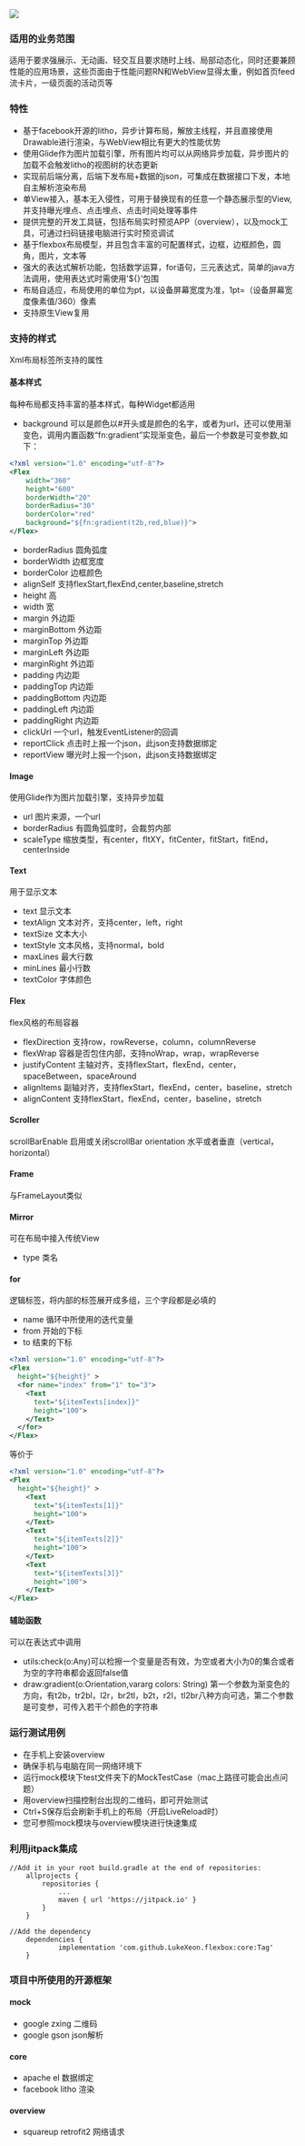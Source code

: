 ![](https://jitpack.io/v/LukeXeon/flexbox.svg)
### 适用的业务范围
适用于要求强展示、无动画、轻交互且要求随时上线、局部动态化，同时还要兼顾性能的应用场景，这些页面由于性能问题RN和WebView显得太重，例如首页feed流卡片，一级页面的活动页等
### 特性
* 基于facebook开源的litho，异步计算布局，解放主线程，并且直接使用Drawable进行渲染，与WebView相比有更大的性能优势
* 使用Glide作为图片加载引擎，所有图片均可以从网络异步加载，异步图片的加载不会触发litho的视图树的状态更新
* 实现前后端分离，后端下发布局+数据的json，可集成在数据接口下发，本地自主解析渲染布局
* 单View接入，基本无入侵性，可用于替换现有的任意一个静态展示型的View,并支持曝光埋点、点击埋点、点击时间处理等事件
* 提供完整的开发工具链，包括布局实时预览APP（overview），以及mock工具，可通过扫码链接电脑进行实时预览调试
* 基于flexbox布局模型，并且包含丰富的可配置样式，边框，边框颜色，圆角，图片，文本等
* 强大的表达式解析功能，包括数学运算，for语句，三元表达式，简单的java方法调用，使用表达式时需使用'${}'包围
* 布局自适应，布局使用的单位为pt，以设备屏幕宽度为准，1pt=（设备屏幕宽度像素值/360）像素
* 支持原生View复用
### 支持的样式
Xml布局标签所支持的属性
#### 基本样式
每种布局都支持丰富的基本样式，每种Widget都适用
* background 可以是颜色以#开头或是颜色的名字，或者为url，还可以使用渐变色，调用内置函数“fn:gradient”实现渐变色，最后一个参数是可变参数,如下：
```xml
<?xml version="1.0" encoding="utf-8"?>
<Flex
    width="360"
    height="600"
    borderWidth="20"
    borderRadius="30"
    borderColor="red"
    background="${fn:gradient(t2b,red,blue)}">
</Flex>
```
* borderRadius 圆角弧度
* borderWidth 边框宽度
* borderColor 边框颜色
* alignSelf 支持flexStart,flexEnd,center,baseline,stretch
* height 高
* width 宽
* margin 外边距
* marginBottom 外边距
* marginTop 外边距
* marginLeft 外边距
* marginRight 外边距
* padding 内边距
* paddingTop 内边距
* paddingBottom 内边距
* paddingLeft 内边距
* paddingRight 内边距
* clickUrl 一个url，触发EventListener的回调
* reportClick 点击时上报一个json，此json支持数据绑定
* reportView 曝光时上报一个json，此json支持数据绑定
#### Image
使用Glide作为图片加载引擎，支持异步加载
* url 图片来源，一个url
* borderRadius 有圆角弧度时，会裁剪内部
* scaleType 缩放类型，有center，fltXY，fitCenter，fitStart，fitEnd，centerInside
#### Text
用于显示文本
* text 显示文本
* textAlign 文本对齐，支持center，left，right
* textSize 文本大小
* textStyle 文本风格，支持normal，bold
* maxLines 最大行数
* minLines 最小行数
* textColor 字体颜色
#### Flex
flex风格的布局容器
* flexDirection 支持row，rowReverse，column，columnReverse
* flexWrap 容器是否包住内部，支持noWrap，wrap，wrapReverse
* justifyContent 主轴对齐，支持flexStart，flexEnd，center，spaceBetween，spaceAround
* alignItems 副轴对齐，支持flexStart，flexEnd，center，baseline，stretch
* alignContent 支持flexStart，flexEnd，center，baseline，stretch
#### Scroller
scrollBarEnable 启用或关闭scrollBar
orientation 水平或者垂直（vertical，horizontal）
#### Frame
与FrameLayout类似
#### Mirror
可在布局中接入传统View
* type 类名
#### for
逻辑标签，将内部的标签展开成多组，三个字段都是必填的
* name 循环中所使用的迭代变量
* from 开始的下标
* to 结束的下标
```xml
<?xml version="1.0" encoding="utf-8"?>
<Flex
  height="${height}" >
  <for name="index" from="1" to="3">
    <Text
      text="${itemTexts[index]}"
      height="100">
    </Text>
  </for>
</Flex>
```
等价于
```xml
<?xml version="1.0" encoding="utf-8"?>
<Flex
  height="${height}" >
    <Text
      text="${itemTexts[1]}"
      height="100">
    </Text>
    <Text
      text="${itemTexts[2]}"
      height="100">
    </Text>
    <Text
      text="${itemTexts[3]}"
      height="100">
    </Text>
</Flex>
```
#### 辅助函数
可以在表达式中调用
* utils:check(o:Any)可以检擦一个变量是否有效，为空或者大小为0的集合或者为空的字符串都会返回false值
* draw:gradient(o:Orientation,vararg colors: String) 第一个参数为渐变色的方向，有t2b，tr2bl，l2r，br2tl，b2t，r2l，tl2br八种方向可选，第二个参数是可变参，可传入若干个颜色的字符串
### 运行测试用例
* 在手机上安装overview
* 确保手机与电脑在同一网络环境下
* 运行mock模块下test文件夹下的MockTestCase（mac上路径可能会出点问题）
* 用overview扫描控制台出现的二维码，即可开始测试
* Ctrl+S保存后会刷新手机上的布局（开启LiveReload时）
* 您可参照mock模块与overview模块进行快速集成
### 利用jitpack集成
```
//Add it in your root build.gradle at the end of repositories:
	allprojects {
		repositories {
			...
			maven { url 'https://jitpack.io' }
		}
	}
 
//Add the dependency
    dependencies {
	        implementation 'com.github.LukeXeon.flexbox:core:Tag'
	}
```
### 项目中所使用的开源框架
#### mock
* google zxing 二维码
* google gson json解析
#### core
* apache el 数据绑定
* facebook litho 渲染
#### overview
* squareup retrofit2 网络请求
